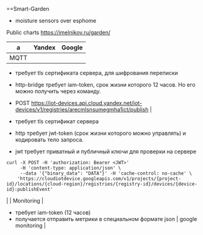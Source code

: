==Smart-Garden

- moisture sensors over esphome

Public charts https://imelnikov.ru/garden/

|   a  | Yandex | Google |
|------|--------|--------|
| MQTT |
- требует tls сертификата сервера, для шифрования переписки
- http-bridge требует iam-token, срок жизни которого 12 часов. Но его можно получить через команду.
- POST https://iot-devices.api.cloud.yandex.net/iot-devices/v1/registries/arecmlsnsumegmha1ict/publish
|

- требует tls сертификат сервера
- http требует jwt-token (срок жизни которого можно управлять) и кодировать тело запроса.
- jwt требует приватный и публичный ключи для проверки на сервере
```
curl -X POST -H 'authorization: Bearer <JWT>' 
     -H 'content-type: application/json' \
     --data '{"binary_data": "DATA"}' -H 'cache-control: no-cache' \
    'https://cloudiotdevice.googleapis.com/v1/projects/{project-id}/locations/{cloud-region}/registries/{registry-id}/devices/{device-id}:publishEvent'
```
|
| Monitoring |
- требует iam-token (12 часов)
- получается отправить метрики в специальном формате json
|
google monitoring 
|
